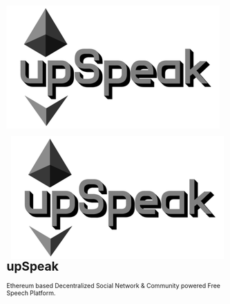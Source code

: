 <a href="coming soon"><img align="right">![upSpeak](img/upSpeak.png)</img></a>

<img align="right" width="494" height="285" src="img/upSpeak.png">
<br >

# upSpeak
Ethereum based Decentralized Social Network &amp; Community powered Free Speech Platform. 

